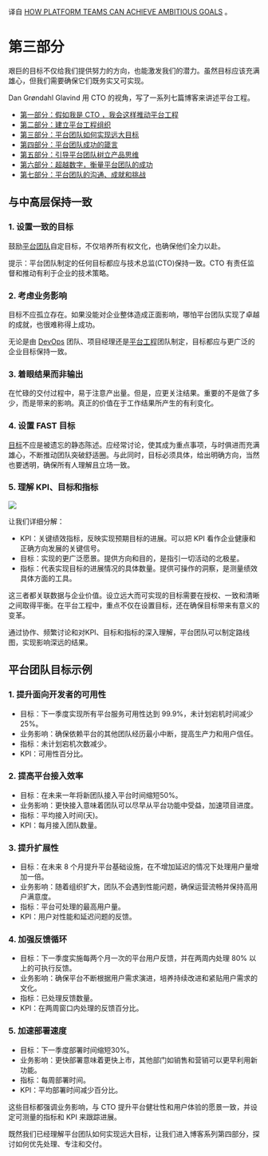 <!--
# 如何让平台团队实现远大目标
https://www.eficode.com/hs-fs/hubfs/How%20platform%20teams%20can%20achieve%20ambitious%20goals.png?width=640&name=How%20platform%20teams%20can%20achieve%20ambitious%20goals.png
 -->

译自 [HOW PLATFORM TEAMS CAN ACHIEVE AMBITIOUS GOALS](https://www.eficode.com/blog/how-platform-teams-can-achieve-ambitious-goals) 。

# 第三部分

艰巨的目标不仅给我们提供努力的方向，也能激发我们的潜力。虽然目标应该充满雄心，但我们需要确保它们既务实又可实现。

Dan Grøndahl Glavind 用 CTO 的视角，写了一系列七篇博客来讲述平台工程。

- [第一部分：假如我是 CTO ，我会这样推动平台工程](https://yylives.cc/2023/09/29/if-i-were-a-cto-id-approach-platform-engineering-like-this/)
- [第二部分：建立平台工程组织](https://yylives.cc/2023/10/01/establishing-a-platform-engineering-organization/)
- [第三部分：平台团队如何实现远大目标](https://yylives.cc/2023/10/01/how-platform-teams-can-achieve-ambitious-goals/)
- [第四部分：平台团队成功的箴言](https://yylives.cc/2023/10/01/a-mantra-for-platform-teams-to-succeed/)
- [第五部分：引导平台团队树立产品思维](https://yylives.cc/2023/10/01/navigating-the-product-mindset-in-platform-teams/)
- [第六部分：超越数字，衡量平台团队的成功](https://yylives.cc/2023/10/01/measuring-success-beyond-numbers-in-platform-teams/)
- [第七部分：平台团队的沟通、成就和挑战](https://yylives.cc/2023/10/01/communicating-achievements-and-challenges-in-platform-teams/)

## 与中高层保持一致

### 1. 设置一致的目标

鼓励[平台团队](https://www.eficode.com/devops-podcast/platform-teams)自定目标，不仅培养所有权文化，也确保他们全力以赴。

提示：平台团队制定的任何目标都应与技术总监(CTO)保持一致。CTO 有责任监督和推动有利于企业的技术策略。

### 2. 考虑业务影响

目标不应孤立存在。如果没能对企业整体造成正面影响，哪怕平台团队实现了卓越的成就，也很难称得上成功。

无论是由 [DevOps](https://www.eficode.com/blog/what-is-devops) 团队、项目经理还是[平台工程](https://www.eficode.com/platform-engineering)团队制定，目标都应与更广泛的企业目标保持一致。

### 3. 着眼结果而非输出

在忙碌的交付过程中，易于注意产出量。但是，应更关注结果。重要的不是做了多少，而是带来的影响。真正的价值在于工作结果所产生的有利变化。

### 4. 设置 FAST 目标

[目标](https://www.profit.co/blog/okr-university/what-are-fast-goals-how-are-they-better-than-smart-goals/)不应是被遗忘的静态陈述。应经常讨论，使其成为重点事项，与时俱进而充满雄心，不断推动团队突破舒适圈。与此同时，目标必须具体，给出明确方向，当然也要透明，确保所有人理解且立场一致。

### 5. 理解 KPI、目标和指标

![](https://www.eficode.com/hs-fs/hubfs/Eficode%202020%20site%20images/Blog%20images/KPI.jpg?width=1124&height=878&name=KPI.jpg)

让我们详细分解：

- KPI：关键绩效指标，反映实现预期目标的进展。可以把 KPI 看作企业健康和正确方向发展的关键信号。
- 目标：实现的更广泛愿景。提供方向和目的，是指引一切活动的北极星。
- 指标：代表实现目标的进展情况的具体数量。提供可操作的洞察，是测量绩效具体方面的工具。

这三者都关联数据与企业价值。设立远大而可实现的目标需要在授权、一致和清晰之间取得平衡。在平台工程中，重点不仅在设置目标，还在确保目标带来有意义的变革。

通过协作、频繁讨论和对KPI、目标和指标的深入理解，平台团队可以制定路线图，实现影响深远的结果。

## 平台团队目标示例

### 1. 提升面向开发者的可用性

- 目标：下一季度实现所有平台服务可用性达到 99.9%，未计划宕机时间减少 25%。
- 业务影响：确保依赖平台的其他团队经历最小中断，提高生产力和用户信任。
- 指标：未计划宕机次数减少。
- KPI：可用性百分比。

### 2. 提高平台接入效率

- 目标：在未来一年将新团队接入平台时间缩短50%。
- 业务影响：更快接入意味着团队可以尽早从平台功能中受益，加速项目进度。
- 指标：平均接入时间(天)。
- KPI：每月接入团队数量。

### 3. 提升扩展性

- 目标：在未来 8 个月提升平台基础设施，在不增加延迟的情况下处理用户量增加一倍。
- 业务影响：随着组织扩大，团队不会遇到性能问题，确保运营流畅并保持高用户满意度。
- 指标：平台可处理的最高用户量。
- KPI：用户对性能和延迟问题的反馈。

### 4. 加强反馈循环

- 目标：下一季度实施每两个月一次的平台用户反馈，并在两周内处理 80% 以上的可执行反馈。
- 业务影响：确保平台不断根据用户需求演进，培养持续改进和紧贴用户需求的文化。
- 指标：已处理反馈数量。
- KPI：在两周窗口内处理的反馈百分比。

### 5. 加速部署速度

- 目标：下一季度部署时间缩短30%。
- 业务影响：更快部署意味着更快上市，其他部门如销售和营销可以更早利用新功能。
- 指标：每周部署时间。
- KPI：平均部署时间减少百分比。

这些目标都强调业务影响，与 CTO 提升平台健壮性和用户体验的愿景一致，并设定可测量的指标和 KPI 来跟踪进展。

既然我们已经理解平台团队如何实现远大目标，让我们进入博客系列第四部分，探讨如何优先处理、专注和交付。
